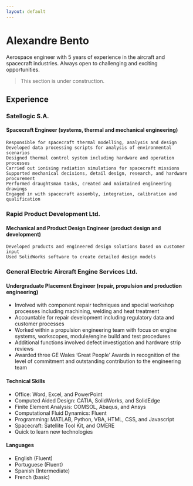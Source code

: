 ```yaml
---
layout: default
---
```

# [](#header-1)Alexandre Bento

Aerospace engineer with 5 years of experience in the aircraft and spacecraft industries.
Always open to challenging and exciting opportunities.

> This section is under construction.

## [](#header-2)Experience

### [](#header-3)Satellogic S.A.

#### Spacecraft Engineer (systems, thermal and mechanical engineering)

```text
Responsible for spacecraft thermal modelling, analysis and design
Developed data processing scripts for analysis of environmental scenarios
Designed thermal control system including hardware and operation processes
Carried out ionising radiation simulations for spacecraft missions
Supported mechanical decisions, detail design, research, and hardware procurement
Performed draughtsman tasks, created and maintained engineering drawings
Engaged in with spacecraft assembly, integration, calibration and qualification
```

### [](#header-3)Rapid Product Development Ltd.

#### Mechanical and Product Design Engineer (product design and development)

```text
Developed products and engineered design solutions based on customer input
Used SolidWorks software to create detailed design models
```

### [](#header-3)General Electric Aircraft Engine Services Ltd.

#### Undergraduate Placement Engineer (repair, propulsion and production engineering)

* Involved with component repair techniques and special workshop processes including machining, welding and heat treatment
* Accountable for repair development including regulatory data and customer processes
* Worked within a propulsion engineering team with focus on engine systems, workscopes, module/engine build and test procedures
* Additional functions involved defect investigation and hardware strip reviews
* Awarded three GE Wales ‘Great People’ Awards in recognition of the level of commitment and outstanding contribution to the engineering team

#### [](#header-2)Technical Skills

* Office: Word, Excel, and PowerPoint
* Computed Aided Design: CATIA, SolidWorks, and SolidEdge
* Finite Element Analysis: COMSOL, Abaqus, and Ansys
* Computational Fluid Dynamics: Fluent
* Programming: MATLAB, Python, VBA, HTML, CSS, and Javascript
* Spacecraft: Satellite Tool Kit, and OMERE
* Quick to learn new technologies


#### [](#header-2)Languages

* English (Fluent)
* Portuguese (Fluent)
* Spanish (Intermediate)
* French (basic)
